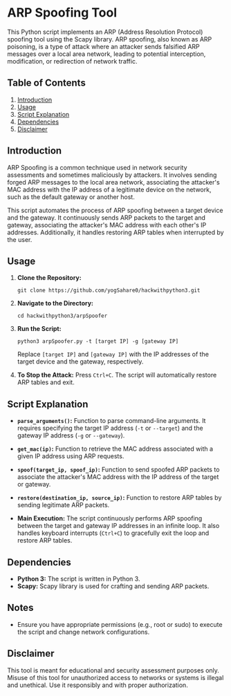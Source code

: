 # ARP Spoofing Tool

This Python script implements an ARP (Address Resolution Protocol) spoofing tool using the Scapy library. ARP spoofing, also known as ARP poisoning, is a type of attack where an attacker sends falsified ARP messages over a local area network, leading to potential interception, modification, or redirection of network traffic.

## Table of Contents
1. [Introduction](#introduction)
2. [Usage](#usage)
3. [Script Explanation](#script-explanation)
4. [Dependencies](#dependencies)
5. [Disclaimer](#disclaimer)

## Introduction

ARP Spoofing is a common technique used in network security assessments and sometimes maliciously by attackers. It involves sending forged ARP messages to the local area network, associating the attacker's MAC address with the IP address of a legitimate device on the network, such as the default gateway or another host.

This script automates the process of ARP spoofing between a target device and the gateway. It continuously sends ARP packets to the target and gateway, associating the attacker's MAC address with each other's IP addresses. Additionally, it handles restoring ARP tables when interrupted by the user.

## Usage

1. **Clone the Repository:**
   ```
   git clone https://github.com/yogSahare0/hackwithpython3.git
   ```

2. **Navigate to the Directory:**
   ```
   cd hackwithpython3/arpSpoofer
   ```

3. **Run the Script:**
   ```
   python3 arpSpoofer.py -t [target IP] -g [gateway IP]
   ```
   Replace `[target IP]` and `[gateway IP]` with the IP addresses of the target device and the gateway, respectively.

4. **To Stop the Attack:**
   Press `Ctrl+C`. The script will automatically restore ARP tables and exit.

## Script Explanation

- **`parse_arguments()`:** Function to parse command-line arguments. It requires specifying the target IP address (`-t` or `--target`) and the gateway IP address (`-g` or `--gateway`).

- **`get_mac(ip)`:** Function to retrieve the MAC address associated with a given IP address using ARP requests.

- **`spoof(target_ip, spoof_ip)`:** Function to send spoofed ARP packets to associate the attacker's MAC address with the IP address of the target or gateway.

- **`restore(destination_ip, source_ip)`:** Function to restore ARP tables by sending legitimate ARP packets.

- **Main Execution:** The script continuously performs ARP spoofing between the target and gateway IP addresses in an infinite loop. It also handles keyboard interrupts (`Ctrl+C`) to gracefully exit the loop and restore ARP tables.

## Dependencies

- **Python 3:** The script is written in Python 3.
- **Scapy:** Scapy library is used for crafting and sending ARP packets.

## Notes
- Ensure you have appropriate permissions (e.g., root or sudo) to execute the script and change network configurations.

## Disclaimer

This tool is meant for educational and security assessment purposes only. Misuse of this tool for unauthorized access to networks or systems is illegal and unethical. Use it responsibly and with proper authorization.  
